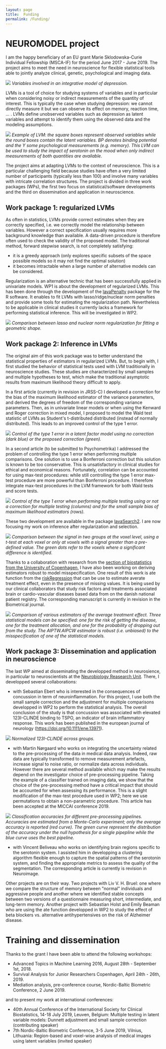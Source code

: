```yaml
---
layout: page
title:  Funding
permalink: /Funding/
---
```


# NEUROMODEL project

I am the happy beneficiary of an EU grant Marie Sklodowska-Curie
Individual Fellowship (MSCA-IF) for the period June 2017 -
June 2019. The project aims to meet the need in neuroscience for
flexible statistical tools able to jointly analyze clinical, genetic,
psychological and imaging data.

![](https://bozenne.github.io/img/NEUROMODEL-NeuroscienceData.png)
*Variables involved in an integrative model of depression.*

LVMs is a tool of choice for studying systems of variables and in
particular when considering noisy or indirect measurements of the
quantity of interest. This is typically the case when studying
depression: we cannot directly measure it but we can observe its
effect on memory, reaction time, ... . LVMs define unobserved
variables such as depression as latent variables and attempt to
identify them using the observed data and the modeling assumptions.

![](https://bozenne.github.io/img/NEUROMODEL-LVM.png)
*Example of LVM: the square boxes represent observed variables while the round boxes contain the latent variables. BP denotes binding potential and the Y some psychological measurements (e.g. memory). This LVM can be used to study the impact of serotonin on the mood when only indirect measurements of both quantities are available.*

The project aims at adapting LVMs to the context of neuroscience. This
is a particular challenging field because studies have often a very
limited number of participants (typically less than 100) and involve
many variables with intricate correlation structures. The project is
divided in three work packages (WPs), the first two focus on
statistical/software developments and the third on dissemination and
application in neuroscience.

## Work package 1: regularized LVMs

As often in statistics, LVMs provide correct estimates when they are
  correctly specified, i.e. we correctly model the relationship
  between variables. However a correct specification usually requires
  more background knowledge than available. A data-driven procedure is
  therefore often used to check the validity of the proposed
  model. The traditional method, forward stepwise search, is not
  completely satisfying:
  - it is a greedy approach (only explores specific subsets of the
  space possible models so it may not find the optimal solution)
  - it becomes intractable when a large number of alternative models
    can be considered.
	
Regularization is an alternative technic that has been successfully
    applied in univariate models. WP1 is about the development of
    regularized LVMs. This has been done through the development of
    the [lavaPenalty](https://github.com/bozenne/lavaPenalty) package
    for the R software. It enables to fit LVMs with
    lasso/ridge/nuclear norm penalties and provide some tools for
    estimating the regularization path. Nevertheless to be applicable
    in clinical studies it currently lacks a framework for performing
    statistical inference. This will be investigated in WP2.

![](https://bozenne.github.io/img/NEUROMODEL-nuclear.png) 
*Comparison
between lasso and nuclear norm regularization for fitting a geometric
shape.*

## Work package 2: Inference in LVMs

The original aim of this work package was to better understand the
statistical properties of estimators in regularized LVMs. But, to
begin with, I first studied the behavior of statistical tests used
with LVM traditionally in neuroscience studies. These studies are characterized by
small samples and multiple hypotheses to test, which make the
traditional asymptotic results from maximum likelihood theory
difficult to apply.

In a first article (currently in revision in JRSS-C) I developed a
correction for the bias of the maximum likelihood estimator of the
variance parameters, and derived the degrees of freedom of the
corresponding variance parameters. Then, as in univariate linear
models or when using the Kenward and Roger correction in mixed model,
I proposed to model the Wald test statistic of LVMs as Student's
t-distributed distributed (instead of normally distributed). This
leads to an improved control of the type 1 error.

![](https://bozenne.github.io/img/NEUROMODEL-ssc.png) 
*Control of the
type 1 error in a latent factor model using no correction (dark blue)
or the proposed correction (green).*

In a second article (to be submitted to Psychometrika) I addressed the
problem of controlling the type 1 error when performing multiple
comparisons. One solution is to use a Bonferroni correction but this
solution is known to be too conservative. This is unsatisfactory in
clinical studies for ethical and economical reasons. Fortunately,
correlation can be accounted for using max-test procedures: while
still controlling the type 1 error max-test procedure are more
powerful than Bonferroni procedure. I therefore integrate max-test
procedures in the LVM framework for both Wald tests and score tests.

![](https://bozenne.github.io/img/NEUROMODEL-maxProc.png) *Control of
the type 1 error when performing multiple testing using or not a
correction for multiple testing (columns) and for the small sample
bias of maximum likelihood estimators (rows).*

These two development are available in the package
[lavaSearch2](https://github.com/bozenne/lavaSearch2). I are now
focusing my work on inference after regularization and selection.

![](https://bozenne.github.io/img/NEUROMODEL-postSelection.png)
*Comparison between the signal in two groups at the voxel level, using
a t-test at each voxel or only at voxels with a signal greater than a
pre-defined value. The green dots refer to the voxels where a significant
difference is identified.*

Thanks to a collaboration with research from the [section of
biostatistics from the University of
Copenhagen](https://biostat.ku.dk/), I have also been working on
deriving estimators robust to model misspecification. One result of
this work is ate function from the
[riskRegression](https://github.com/tagteam/riskRegression) that can
be use to estimate averate treatment effect, even in the presence of
missing values. It is being used by our clinical collaborators that
study risk factors and treatments associated brain or cardio-vascular
diseases based data from on the danish national patient registry. The
corresponding manuscript is currently in revision in the Biometrical
journal.

![](https://bozenne.github.io/img/NEUROMODEL-doubleRobust.png)
*Comparison of various estimators of the average treatment
effect. Three statistical models can be specified: one for the risk of
getting the disease, one for the treatment allocation, and one for the
probability of dropping out from the study. The AIPTW.AIPCW estimator
is robust (i.e. unbiased) to the misspecification of one of the statistical
models.*

## Work package 3: Dissemination and application in neuroscience

The last WP aimed at disseminating the developped method in
neurosience, in particular to neuroscientists at the [Neurobiology
Reasearch Unit](https://nru.dk/). There, I developped several collaborations:
- with Sebastian Ebert who is interested in the consequences of
  concussion in term of neuroinflammation. For this project, I use
  both the small sample correction and the adjustment for multiple
  comparisons developped in WP2 to perform the statistical
  analysis. The overall conclusion of the study is that concussion was
  associated with elevated 123I-CLINDE binding to TSPO, an indicator
  of brain inflammatory response. This work has been published in the
  european journal of neurology (https://doi.org/10.1111/ene.13971).

![](https://bozenne.github.io/img/NEUROMODEL-TSPO.png)
*Normalized 123I-CLINDE across groups.*

- with Martin Nørgaard who works on integrating the uncertainty
  related to the pre-processing of the data in medical data
  analysis. Indeed, raw data are typically transformed to remove
  measurement artefacts, increase signal to noise ratio, or normalize
  data across individuals. However there are several method available
  which may make the results depend on the investigator choice of
  pre-processing pipeline. Taking the example of a classifier trained
  on imaging data, we show that the choice of the pre-processing
  method have a critical impact that should be accounted for when
  assessing its performance. This is a slight modification of the
  max-test procedure used in WP2; here we use permutations to obtain a
  non-parametric procedure. This article has been accepted at the
  MICCAI conference 2019.

![](https://bozenne.github.io/img/NEUROMODEL-maxperm.png)
*Classification accuracies for different pre-processing
pipelines. Accuracies are estimated from a Monte-Carlo experiment;
only the average accuracy is reported (red curve). The green curve
represent the distribution of the accuracy under the null hypothesis
for a single pipepline while the blue curve uses the best pipeline.*

- with Vincent Beliveau who works on identifying brain regions
  specific to the serotonin system. I assisted him in developping a
  clustering algorithm flexible enough to capture the spatial patterns
  of the serotonin system, and finding the appropriate metrics to
  assess the quality of the segmentation. The corresponding article is
  currently is revision in Neuroimage.

Other projects are on their way. Two projects with Liv V. H. Bruel:
one where we compare the structure of memory between "normal"
individuals and aggressive people and another where we identified stable
concepts between two versions of a questionnaire measuring short,
intermediate, and long-term memory. Another project with Sebastian
Holst and Emily Beaman who are using the ate function developped in
WP2 to study the effect of beta blockers vs. alternative
antihypertensives on the risk of Alzheimer disease.


# Training and dissemination

 Thanks to the grant I have been able to attend the following workshops:
- Advanced Topics in Machine Learning 2016, August 28th - September 1st, 2018.
- Survival Analysis for Junior Researchers Copenhagen, April 24th - 26th, 2019.
- Mediation analysis, pre-conference course, Nordic-Baltic Biometric
  Conference, 2 June 2019.

 and to present my work at international conferences:
- 40th Annual Conference of the International Society for Clinical
  Biostatistics, 14-18 July 2019, Leuven, Belgium: Multiple testing in
  latent variable models: Dunnett adjustment and small sample
  correction (contributing speaker)
- 7th Nordic-Baltic Biometric Conference, 3-5 June 2019, Vilnius,
  Lithuania: Region-based and voxel-wise analysis of medical images
  using latent variables (invited speaker)
